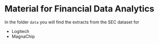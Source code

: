 # Material for Financial Data Analytics

In the folder `data` you will find the extracts from the SEC dataset for

* Logitech
* MagnaChip
